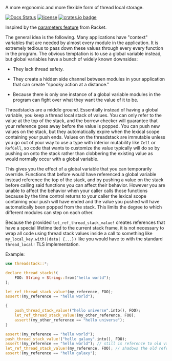 A more ergonomic and more flexible form of thread local storage.

[![Docs Status](https://docs.rs/threadstack/badge.svg)](https://docs.rs/threadstack)
[![license](https://img.shields.io/badge/license-MIT-blue.svg)](https://github.com/jgarvin/threadstack/blob/main/LICENCE)
[![crates.io badge](https://img.shields.io/crates/v/threadstack.svg)](https://crates.io/crates/threadstack)

Inspired by the [parameters
feature](https://docs.racket-lang.org/reference/parameters.html)
from Racket.

The general idea is the following. Many applications have
"context" variables that are needed by almost every module in the
application. It is extremely tedious to pass down these values
through every every function in the program. The obvious
temptation is to use a global variable instead, but global
variables have a bunch of widely known downsides:

* They lack thread safety.

* They create a hidden side channel between modules in your
application that can create "spooky action at a distance."

* Because there is only one instance of a global variable modules
in the program can fight over what they want the value of it to
be.

Threadstacks are a middle ground. Essentially instead of having a
global variable, you keep a thread local stack of values. You can only
refer to the value at the top of the stack, and the borrow checker
will guarantee that your reference goes away before the value is
popped. You can push new values on the stack, but they automatically
expire when the lexical scope containing your push ends. Values on the
threadstack are immutable unless you go out of your way to use a type
with interior mutability like `Cell` or `RefCell`, so code that wants
to customize the value typically will do so by pushing on onto the
stack rather than clobbering the existing value as would normally
occur with a global variable.

This gives you the effect of a global variable that you can
temporarily override. Functions that before would have referenced
a global variable instead reference the top of the stack, and by
pushing a value on the stack before calling said functions you can
affect their behavior. However you are unable to affect the
behavior when your caller calls those functions because by the
time control returns to your caller the lexical scope containing
your push will have ended and the value you pushed will have
automatically been popped from the stack. This limits the degree
to which different modules can step on each other.

Because the provided `let_ref_thread_stack_value!` creates
references that have a special lifetime tied to the current stack
frame, it is not necessary to wrap all code using thread stack
values inside a call to something like `my_local_key.with(|data|
{...})` like you would have to with the standard `thread_local!`
TLS implementation.



Example:

```rust
use threadstack::*;

declare_thread_stacks!(
    FOO: String = String::from("hello world");
);

let_ref_thread_stack_value!(my_reference, FOO);
assert!(my_reference == "hello world");

{
    push_thread_stack_value!("hello universe".into(), FOO);
    let_ref_thread_stack_value!(my_other_reference, FOO);
    assert!(my_other_reference == "hello universe");
}

assert!(my_reference == "hello world");
push_thread_stack_value!("hello galaxy".into(), FOO);
assert!(my_reference == "hello world"); // still is reference to old value!
let_ref_thread_stack_value!(my_reference, FOO); // shadows the old reference
assert!(my_reference == "hello galaxy");
````
